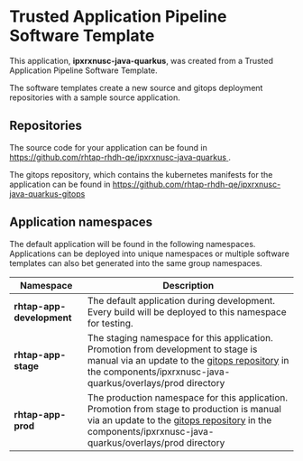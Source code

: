 # Trusted Application Pipeline Software Template

This application, **ipxrxnusc-java-quarkus**, was created from a Trusted Application Pipeline Software Template.

The software templates create a new source and gitops deployment repositories with a sample source application. 

## Repositories

The source code for your application can be found in [https://github.com/rhtap-rhdh-qe/ipxrxnusc-java-quarkus ](https://github.com/rhtap-rhdh-qe/ipxrxnusc-java-quarkus ).
 
The gitops repository, which contains the kubernetes manifests for the application can be found in 
[https://github.com/rhtap-rhdh-qe/ipxrxnusc-java-quarkus-gitops ](https://github.com/rhtap-rhdh-qe/ipxrxnusc-java-quarkus-gitops ) 

## Application namespaces 

The default application will be found in the following namespaces. Applications can be deployed into unique namespaces or multiple software templates can also bet generated into the same group namespaces.  

|  Namespace   |  Description   |  
| -------- | -------- |   
| **rhtap-app-development** | The default application during development. Every build will be deployed to this namespace for testing. | 
| **rhtap-app-stage** | The staging namespace for this application. Promotion from development to stage is manual via an update to the [gitops repository](https://github.com/rhtap-rhdh-qe/ipxrxnusc-java-quarkus-gitops ) in the components/ipxrxnusc-java-quarkus/overlays/prod directory |  
| **rhtap-app-prod** | The production namespace for this application. Promotion from stage to production is manual via an update to the [gitops repository](https://github.com/rhtap-rhdh-qe/ipxrxnusc-java-quarkus-gitops ) in the components/ipxrxnusc-java-quarkus/overlays/prod directory | 